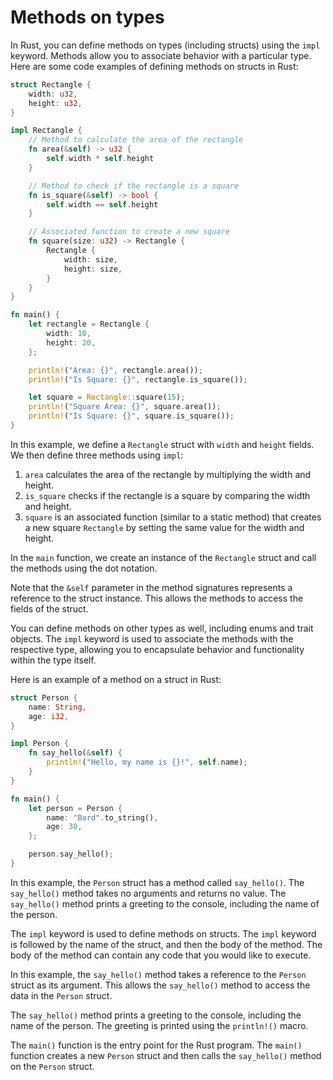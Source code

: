 # Methods on types

In Rust, you can define methods on types (including structs) using the `impl` keyword. Methods allow you to associate behavior with a particular type. Here are some code examples of defining methods on structs in Rust:

```rust
struct Rectangle {
    width: u32,
    height: u32,
}

impl Rectangle {
    // Method to calculate the area of the rectangle
    fn area(&self) -> u32 {
        self.width * self.height
    }

    // Method to check if the rectangle is a square
    fn is_square(&self) -> bool {
        self.width == self.height
    }

    // Associated function to create a new square
    fn square(size: u32) -> Rectangle {
        Rectangle {
            width: size,
            height: size,
        }
    }
}

fn main() {
    let rectangle = Rectangle {
        width: 10,
        height: 20,
    };

    println!("Area: {}", rectangle.area());
    println!("Is Square: {}", rectangle.is_square());

    let square = Rectangle::square(15);
    println!("Square Area: {}", square.area());
    println!("Is Square: {}", square.is_square());
}
```

In this example, we define a `Rectangle` struct with `width` and `height` fields. We then define three methods using `impl`:

1. `area` calculates the area of the rectangle by multiplying the width and height.
2. `is_square` checks if the rectangle is a square by comparing the width and height.
3. `square` is an associated function (similar to a static method) that creates a new square `Rectangle` by setting the same value for the width and height.

In the `main` function, we create an instance of the `Rectangle` struct and call the methods using the dot notation.

Note that the `&self` parameter in the method signatures represents a reference to the struct instance. This allows the methods to access the fields of the struct.

You can define methods on other types as well, including enums and trait objects. The `impl` keyword is used to associate the methods with the respective type, allowing you to encapsulate behavior and functionality within the type itself.

Here is an example of a method on a struct in Rust:
  
  ```rust  
  struct Person {
      name: String,
      age: i32,
  }
  
  impl Person {
      fn say_hello(&self) {
          println!("Hello, my name is {}!", self.name);
      }
  }
  
  fn main() {
      let person = Person {
          name: "Bard".to_string(),
          age: 30,
      };
  
      person.say_hello();
  }
  ```

In this example, the `Person` struct has a method called `say_hello()`. The `say_hello()` method takes no arguments and returns no value. The `say_hello()` method prints a greeting to the console, including the name of the person.

The `impl` keyword is used to define methods on structs. The `impl` keyword is followed by the name of the struct, and then the body of the method. The body of the method can contain any code that you would like to execute.

In this example, the `say_hello()` method takes a reference to the `Person` struct as its argument. This allows the `say_hello()` method to access the data in the `Person` struct.

The `say_hello()` method prints a greeting to the console, including the name of the person. The greeting is printed using the `println!()` macro.

The `main()` function is the entry point for the Rust program. The `main()` function creates a new `Person` struct and then calls the `say_hello()` method on the `Person` struct.

